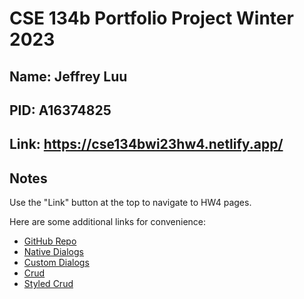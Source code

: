 # CSE 134b Portfolio Project Winter 2023

## Name: Jeffrey Luu

## PID: A16374825

## Link: <https://cse134bwi23hw4.netlify.app/>

## Notes

Use the "Link" button at the top to navigate to HW4 pages.

Here are some additional links for convenience:

- [GitHub Repo](<https://github.com/jdluu/CSE-134b-HW4>)
- [Native Dialogs](<https://cse134bwi23hw4.netlify.app/labs/hw4/nativedialogs.html>)
- [Custom Dialogs](<https://cse134bwi23hw4.netlify.app/labs/hw4/customdialogs.html>)
- [Crud](<https://cse134bwi23hw4.netlify.app/labs/hw4/crud.html>)
- [Styled Crud](<https://cse134bwi23hw4.netlify.app/labs/hw4/styledcrud.html>)
